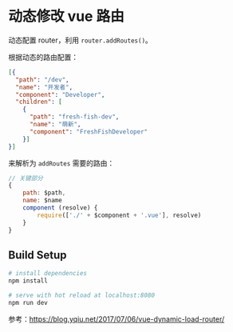 # 动态修改 vue 路由

动态配置 router，利用 `router.addRoutes()`。

根据动态的路由配置：

```json
[{
  "path": "/dev",
  "name": "开发者",
  "component": "Developer",
  "children": [
    {
      "path": "fresh-fish-dev",
      "name": "萌新",
      "component": "FreshFishDeveloper"
    }]
}]
```

来解析为 `addRoutes` 需要的路由：

```js
// 关键部分
{
    path: $path,
    name: $name
    component (resolve) {
        require(['./' + $component + '.vue'], resolve)
    }
}
```

## Build Setup

``` bash
# install dependencies
npm install

# serve with hot reload at localhost:8080
npm run dev
```

参考：https://blog.yqiu.net/2017/07/06/vue-dynamic-load-router/